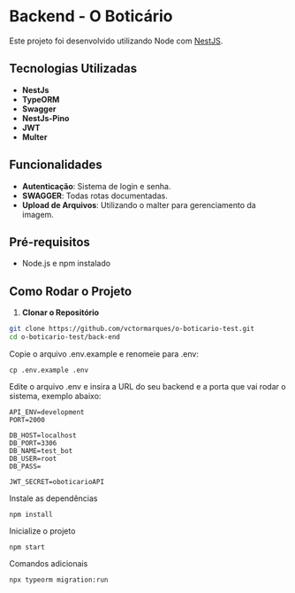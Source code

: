 



# Backend - O Boticário

Este projeto foi desenvolvido utilizando Node com [NestJS](https://nestjs.com/). 

## Tecnologias Utilizadas

- **NestJs**
- **TypeORM** 
- **Swagger** 
- **NestJs-Pino**
- **JWT**
- **Multer**

## Funcionalidades

- **Autenticação**: Sistema de login e senha.
- **SWAGGER**: Todas rotas documentadas.
- **Upload de Arquivos**: Utilizando o malter para gerenciamento da imagem.

## Pré-requisitos

- Node.js e npm instalado

## Como Rodar o Projeto

1. **Clonar o Repositório**

```bash
git clone https://github.com/vctormarques/o-boticario-test.git
cd o-boticario-test/back-end
```
Copie o arquivo .env.example e renomeie para .env:
```
cp .env.example .env
```
Edite o arquivo .env e insira a URL do seu backend e a porta que vai rodar o sistema, exemplo abaixo:

```
API_ENV=development
PORT=2000

DB_HOST=localhost
DB_PORT=3306
DB_NAME=test_bot
DB_USER=root
DB_PASS=

JWT_SECRET=oboticarioAPI
```
Instale as dependências

```
npm install
```
Inicialize o projeto

```
npm start
```

Comandos adicionais
```
npx typeorm migration:run
```

